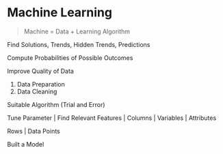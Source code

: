 # Machine Learning

> Machine = Data + Learning Algorithm

Find Solutions, Trends, Hidden Trends, Predictions

Compute Probabilities of Possible Outcomes

Improve Quality of Data 
1. Data Preparation
2. Data Cleaning

Suitable Algorithm (Trial and Error)

Tune Parameter | Find Relevant Features | Columns | Variables | Attributes

Rows | Data Points

Built a Model

